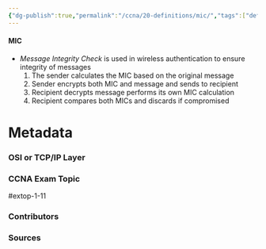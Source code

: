 ```yaml
---
{"dg-publish":true,"permalink":"/ccna/20-definitions/mic/","tags":["defs_ccna"]}
---
```


#### MIC
- *Message Integrity Check* is used in wireless authentication to ensure integrity of messages
	1. The sender calculates the MIC based on the original message
	2. Sender encrypts both MIC and message and sends to recipient
	3. Recipient decrypts message performs its own MIC calculation
	4. Recipient compares both MICs and discards if compromised





# Metadata
### OSI or TCP/IP Layer

### CCNA Exam Topic
#extop-1-11 
### Contributors

### Sources
